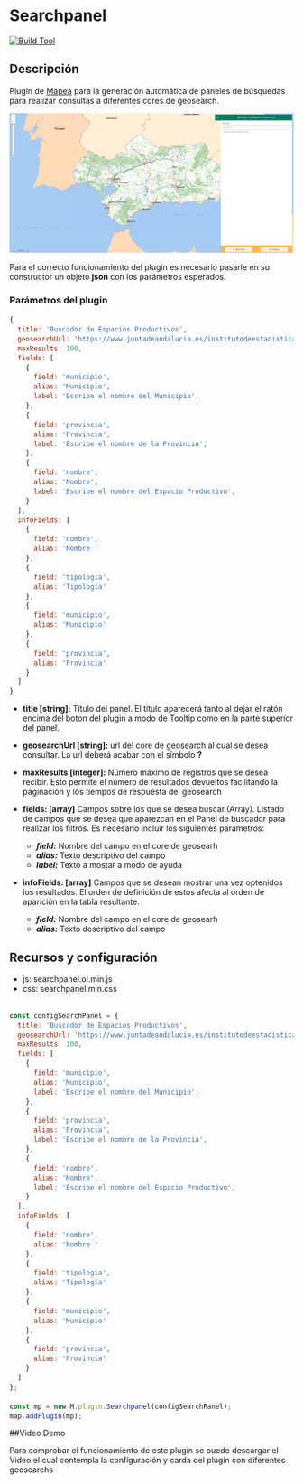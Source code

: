 # Searchpanel

[![Build Tool](https://img.shields.io/badge/build-Webpack-green.svg)](https://github.com/sigcorporativo-ja/Mapea4-dev-webpack)

## Descripción

 Plugin de [Mapea](https://github.com/sigcorporativo-ja/Mapea4) para la generación automática de paneles de búsquedas para realizar consultas a diferentes cores de geosearch. 

![Imagen](./images/searchpanelPlugin.png)

Para el correcto funcionamiento del plugin es necesario pasarle en su constructor un objeto **json** con los parámetros esperados.
### Parámetros del plugin

```javascript
{
  title: 'Buscador de Espacios Productivos',
  geosearchUrl: 'https://www.juntadeandalucia.es/institutodeestadisticaycartografia/geobusquedas/eepp-f1/search?',
  maxResults: 100,
  fields: [
    {
      field: 'municipio',
      alias: 'Municipio',
      label: 'Escribe el nombre del Municipio',
    },
    {
      field: 'provincia',
      alias: 'Provincia',
      label: 'Escribe el nombre de la Provincia',
    },
    {
      field: 'nombre',
      alias: 'Nombre',
      label: 'Escribe el nombre del Espacio Productivo',
    }
  ],
  infoFields: [
    {
      field: 'nombre',
      alias: 'Nombre '
    },
    {
      field: 'tipologia',
      alias: 'Tipología'
    },
    {
      field: 'municipio',
      alias: 'Municipio'
    },
    {
      field: 'provincia',
      alias: 'Provincia'
    }
  ]
}
```


- **title [string]:** Título del panel. El título aparecerá tanto al dejar el ratón encima del boton del plugin a modo de Tooltip como en la parte superior del panel.
- **geosearchUrl [string]:** url del core de geosearch al cual se desea consultar. La url deberá acabar con el símbolo **?**
- **maxResults [integer]:**  Número máximo de registros que se desea recibir. Esto permite  el número de resultados devueltos facilitando la paginación y los tiempos de respuesta del geosearch
- **fields: [array]** Campos sobre los que se desea buscar.(Array). Listado de campos que se desea que aparezcan en el Panel de buscador para realizar los filtros. Es necesario incluir los siguientes parámetros:

   - ***field:*** Nombre del campo en el core de geosearh
   - ***alias:*** Texto descriptivo del campo
   - ***label:*** Texto a mostar a modo de ayuda 


- **infoFields: [array]** Campos que se desean mostrar una vez optenidos los resultados. El orden de definición de estos afecta al orden de aparición en la tabla resultante.


   - ***field:*** Nombre del campo en el core de geosearh
   - ***alias:*** Texto descriptivo del campo




## Recursos y configuración

- js: searchpanel.ol.min.js
- css: searchpanel.min.css

```javascript

const configSearchPanel = {
  title: 'Buscador de Espacios Productivos',
  geosearchUrl: 'https://www.juntadeandalucia.es/institutodeestadisticaycartografia/geobusquedas/eepp-f1/search?',
  maxResults: 100,
  fields: [
    {
      field: 'municipio',
      alias: 'Municipio',
      label: 'Escribe el nombre del Municipio',
    },
    {
      field: 'provincia',
      alias: 'Provincia',
      label: 'Escribe el nombre de la Provincia',
    },
    {
      field: 'nombre',
      alias: 'Nombre',
      label: 'Escribe el nombre del Espacio Productivo',
    }
  ],
  infoFields: [
    {
      field: 'nombre',
      alias: 'Nombre '
    },
    {
      field: 'tipologia',
      alias: 'Tipología'
    },
    {
      field: 'municipio',
      alias: 'Municipio'
    },
    {
      field: 'provincia',
      alias: 'Provincia'
    }
  ]
};

const mp = new M.plugin.Searchpanel(configSearchPanel);
map.addPlugin(mp);
```

##Video Demo

Para comprobar el funcionamiento de este plugin se puede descargar el Video el cual contempla la configuración y carda del plugin con diferentes geosearchs